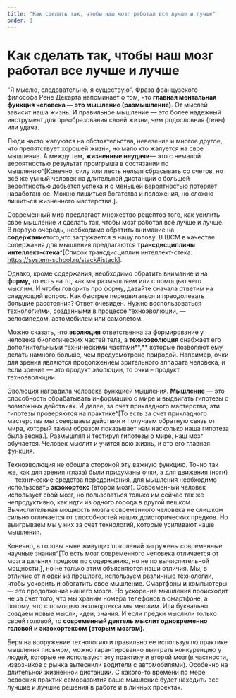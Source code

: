 ```yaml
---
title: "Как сделать так, чтобы наш мозг работал все лучше и лучше"
order: 1
---
```


# Как сделать так, чтобы наш мозг работал все лучше и лучше

"Я мыслю, следовательно, я существую". Фраза французского философа Рене Декарта напоминает о том, что **главная ментальная функция человека — это мышление (размышление)**. От мыслей зависит наша жизнь. И правильное мышление — это более надежный инструмент для преобразования своей жизни, чем родословная (гены) или удача.

Люди часто жалуются на обстоятельства, невезение и многое другое, что препятствует хорошей жизни, но мало кто жалуется на свое мышление. А между тем, **жизненные неудачи**— это с немалой вероятностью результат проигрыша в состязании по мышлению^[Конечно, силу или лесть нельзя сбрасывать со счетов, но всё же умный человек на длительной дистанции с большей вероятностью добьется успеха и с меньшей вероятностью потеряет наработанное. Можно лишиться богатства и положения, но сложно лишиться жизненного мастерства.]**.**

Современный мир предлагает множество рецептов того, как усилить свое мышление и сделать так, чтобы мозг работал всё лучше и лучше. В первую очередь, необходимо обратить внимание на **содержание**того,что загружается в нашу голову. В ШСМ в качестве содержания для мышления предлагаются **трансдисциплины интеллект-стека**^[Список трансдисциплин интеллект-стека: <https://system-school.ru/stack#istack>].

Однако, кроме содержания, необходимо обратить внимание и на **форму,** то есть на то, как мы размышляем или с помощью чего мыслим. И чтобы говорить про форму, давайте сначала ответим на следующий вопрос. Как быстрее передвигаться и преодолевать большие расстояния? Ответ очевиден. Нужно воспользоваться технологиями, созданными в процессе техноэволюции, — велосипедом, автомобилем или самолетом.

Можно сказать, что **эволюция** ответственна за формирование у человека биологических частей тела, а **техноэволюция** снабжает его дополнительными техническими частями**,** которые позволяют ему делать намного больше, чем предусмотрено природой. Например, очки для зрения являются продолжением зрительного аппарата человека, и если зрение — это продукт эволюции, то очки – продукт техноэволюции.

Эволюция наградила человека функцией мышления. **Мышление** — это способность обрабатывать информацию о мире и выдвигать гипотезы о возможных действиях. И далее, за счет прикладного мастерства, эти гипотезы проверяются на практике^[То есть за счет прикладного мастерства мы совершаем действия и получаем обратную связь от мира, который таким образом показывает нам насколько наша гипотеза была верна.]. Размышляя и тестируя гипотезы о мире, наш мозг обучается. Человек мыслит и учится всю жизнь, и это его главная функция.

Техноэволюция не обошла стороной эту важную функцию. Точно так же, как для зрения (глаза) были придуманы очки, а для движения (ноги) — технические средства передвижения, для мышления необходимо использовать **экзокортекс** (второй мозг). Современный человек использует свой мозг, но пользоваться только им сейчас так же непродуктивно, как идти из одного города в другой пешком. Вычислительная мощность мозга современного человека не слишком сильно отличается от способностей наших доисторических предков. Но выигрываем мы у них за счет технологий, которые усиливают наше мышления.

Конечно, в головы ныне живущих поколений загружены современные научные знания^[То есть мозг современного человека отличается от мозга дальних предков по содержанию, но не по вычислительной мощности.], но не только этим объясняются наши отличия. Мы, в отличие от людей из прошлого, используем различные технологии, чтобы ускорить и обогатить свое мышление. Смартфоны и компьютеры — это продолжение нашего мозга. Но ускорение мышления происходит не за счет того, что мы храним номера телефонов в смартфоне, а потому, что с помощью экзокортекса мы мыслим. Или буквально создаем новые мысли, идеи, знания. И если предки мыслили только своей головой, то **современный деятель мыслит одновременно головой и экзокортексом** **(****вторым мозгом)****.**

Беря на вооружение технологию и правильно ее используя по практике мышления письмом, можно гарантированно выиграть конкуренцию у людей, которые не используют эту практику и второй мозг(в частности, извозчиков с рынка вытеснили водители с автомобилями). Особенно на длительной жизненной дистанции. С какого-то времени по мере освоения практик саморазвития ваше мышление будет находить все лучшие и лучшие решения в работе и в личных проектах.